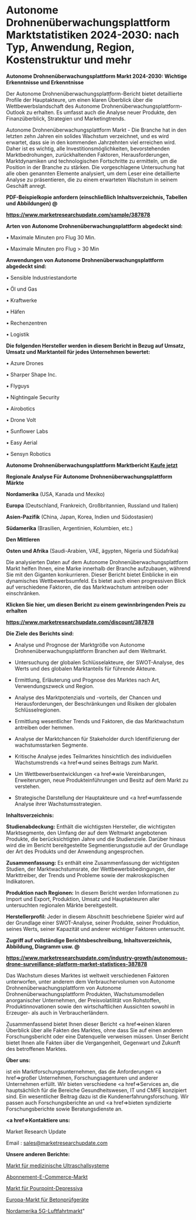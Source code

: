 # Autonome Drohnenüberwachungsplattform Marktstatistiken 2024-2030: nach Typ, Anwendung, Region, Kostenstruktur und mehr

<strong>Autonome Drohnenüberwachungsplattform Markt 2024-2030: Wichtige Erkenntnisse und Erkenntnisse</strong>

Der Autonome Drohnenüberwachungsplattform-Bericht bietet detaillierte Profile der Hauptakteure, um einen klaren Überblick über die Wettbewerbslandschaft des Autonome Drohnenüberwachungsplattform-Outlook zu erhalten. Es umfasst auch die Analyse neuer Produkte, den Finanzüberblick, Strategien und Marketingtrends.

Autonome Drohnenüberwachungsplattform Markt - Die Branche hat in den letzten zehn Jahren ein solides Wachstum verzeichnet, und es wird erwartet, dass sie in den kommenden Jahrzehnten viel erreichen wird. Daher ist es wichtig, alle Investitionsmöglichkeiten, bevorstehenden Marktbedrohungen, zurückhaltenden Faktoren, Herausforderungen, Marktdynamiken und technologischen Fortschritte zu ermitteln, um die Position in der Branche zu stärken. Die vorgeschlagene Untersuchung hat alle oben genannten Elemente analysiert, um dem Leser eine detaillierte Analyse zu präsentieren, die zu einem erwarteten Wachstum in seinem Geschäft anregt.



<strong><b>PDF-Beispielkopie anfordern (einschließlich Inhaltsverzeichnis, Tabellen und Abbildungen) @ </b></strong>

<strong><a href=https://www.marketresearchupdate.com/sample/387878>

<strong>https://www.marketresearchupdate.com/sample/387878</u></a></strong></strong>



<strong>Arten von Autonome Drohnenüberwachungsplattform abgedeckt sind:</strong>

• Maximale Minuten pro Flug 30 Min.

• Maximale Minuten pro Flug > 30 Min



<strong>Anwendungen von Autonome Drohnenüberwachungsplattform abgedeckt sind:</strong>

• Sensible Industriestandorte

• Öl und Gas

• Kraftwerke

• Häfen

• Rechenzentren

• Logistik



<strong>Die folgenden Hersteller werden in diesem Bericht in Bezug auf Umsatz, Umsatz und Marktanteil für jedes Unternehmen bewertet:</strong>

• Azure Drones

• Sharper Shape Inc.

• Flyguys

• Nightingale Security

• Airobotics

• Drone Volt

• Sunflower Labs

• Easy Aerial

• Sensyn Robotics



<strong>Autonome Drohnenüberwachungsplattform Marktbericht <a href=https://www.marketresearchupdate.com/buynow/387878>Kaufe jetzt</a></strong>



<strong>Regionale Analyse Für Autonome Drohnenüberwachungsplattform Märkte</strong>



<strong>Nordamerika</strong> (USA, Kanada und Mexiko)



<strong>Europa</strong> (Deutschland, Frankreich, Großbritannien, Russland und Italien)



<strong>Asien-Pazifik</strong> (China, Japan, Korea, Indien und Südostasien)



<strong>Südamerika</strong> (Brasilien, Argentinien, Kolumbien, etc.)



<strong>Den Mittleren</strong> 

<strong>Osten und Afrika</strong> (Saudi-Arabien, VAE, ägypten, Nigeria und Südafrika)

Die analysierten Daten auf dem Autonome Drohnenüberwachungsplattform Markt helfen Ihnen, eine Marke innerhalb der Branche aufzubauen, während Sie mit den Giganten konkurrieren. Dieser Bericht bietet Einblicke in ein dynamisches Wettbewerbsumfeld. Es bietet auch einen progressiven Blick auf verschiedene Faktoren, die das Marktwachstum antreiben oder einschränken.



<strong>Klicken Sie hier, um diesen Bericht zu einem gewinnbringenden Preis zu erhalten
</strong>

<strong><a href=https://www.marketresearchupdate.com/discount/387878>https://www.marketresearchupdate.com/discount/387878</b></u></strong></a>



<strong>Die Ziele des Berichts sind:</strong>

- Analyse und Prognose der Marktgröße von Autonome Drohnenüberwachungsplattform Branchen auf dem Weltmarkt.

- Untersuchung der globalen Schlüsselakteure, der SWOT-Analyse, des Werts und des globalen Marktanteils für führende Akteure.

- Ermittlung, Erläuterung und Prognose des Marktes nach Art, Verwendungszweck und Region.

- Analyse des Marktpotenzials und -vorteils, der Chancen und Herausforderungen, der Beschränkungen und Risiken der globalen Schlüsselregionen.

- Ermittlung wesentlicher Trends und Faktoren, die das Marktwachstum antreiben oder hemmen.

- Analyse der Marktchancen für Stakeholder durch Identifizierung der wachstumsstarken Segmente.

- Kritische Analyse jedes Teilmarktes hinsichtlich des individuellen Wachstumstrends <a href=>und</a> seines Beitrags zum Markt.

- Um Wettbewerbsentwicklungen <a href=>wie</a> Vereinbarungen, Erweiterungen, neue Produkteinführungen und Besitz auf dem Markt zu verstehen.

- Strategische Darstellung der Hauptakteure und <a href=>umfas</a>sende Analyse ihrer Wachstumsstrategien.



<strong>Inhaltsverzeichnis:</strong>



<strong>Studienabdeckung:</strong> Enthält die wichtigsten Hersteller, die wichtigsten Marktsegmente, den Umfang der auf dem Weltmarkt angebotenen Produkte, die berücksichtigten Jahre und die Studienziele. Darüber hinaus wird die im Bericht bereitgestellte Segmentierungsstudie auf der Grundlage der Art des Produkts und der Anwendung angesprochen.



<strong>Zusammenfassung:</strong> Es enthält eine Zusammenfassung der wichtigsten Studien, der Marktwachstumsrate, der Wettbewerbsbedingungen, der Markttreiber, der Trends und Probleme sowie der makroskopischen Indikatoren.



<strong>Produktion nach Regionen:</strong> In diesem Bericht werden Informationen zu Import und Export, Produktion, Umsatz und Hauptakteuren aller untersuchten regionalen Märkte bereitgestellt.



<strong>Herstellerprofil:</strong> Jeder in diesem Abschnitt beschriebene Spieler wird auf der Grundlage einer SWOT-Analyse, seiner Produkte, seiner Produktion, seines Werts, seiner Kapazität und anderer wichtiger Faktoren untersucht.



<strong><b>Zugriff auf vollständige Berichtsbeschreibung, Inhaltsverzeichnis, Abbildung, Diagramm usw. @ </b></strong>

<strong><a href=https://www.marketresearchupdate.com/industry-growth/autonomous-drone-surveillance-platform-market-statistices-387878>https://www.marketresearchupdate.com/industry-growth/autonomous-drone-surveillance-platform-market-statistices-387878</a></strong>

Das Wachstum dieses Marktes ist weltweit verschiedenen Faktoren unterworfen, unter anderem dem Verbrauchervolumen von Autonome Drohnenüberwachungsplattform von Autonome Drohnenüberwachungsplattform Produkten, Wachstumsmodellen anorganischer Unternehmen, der Preisvolatilität von Rohstoffen, Produktinnovationen sowie den wirtschaftlichen Aussichten sowohl in Erzeuger- als auch in Verbraucherländern.

Zusammenfassend bietet Ihnen dieser Bericht <a href=>einen</a> klaren Überblick über alle Fakten des Marktes, ohne dass Sie auf einen anderen Forschungsbericht oder eine Datenquelle verweisen müssen. Unser Bericht bietet Ihnen alle Fakten über die Vergangenheit, Gegenwart und Zukunft des betroffenen Marktes.



<strong>Über uns:</strong>

 ist ein Marktforschungsunternehmen, das die Anforderungen <a href=>großer</a> Unternehmen, Forschungsagenturen und anderer Unternehmen erfüllt. Wir bieten verschiedene <a href=>Services</a> an, die hauptsächlich für die Bereiche Gesundheitswesen, IT und CMFE konzipiert sind. Ein wesentlicher Beitrag dazu ist die Kundenerfahrungsforschung. Wir passen auch Forschungsberichte an und <a href=>bieten</a> syndizierte Forschungsberichte sowie Beratungsdienste an.



<strong><a href=>Kontaktiere uns:</a></strong>

Market Research Update

Email : sales@marketresearchupdate.com



<strong>Unsere anderen Berichte:</strong>

<a href=https://www.linkedin.com/pulse/amedical-ultrasound-systems-market-witness-huge>Markt für medizinische Ultraschallsysteme</a>

<a href=https://www.linkedin.com/pulse/subscription-e-commerce-market-size-emerging>Abonnement-E-Commerce-Markt</a>

<a href=https://www.linkedin.com/pulse/pour-point-depressant-market-sizing-up-anticipating-trends>Markt für Pourpoint-Depressiva</a>

<a href=https://www.linkedin.com/pulse/europe-concrete-testing-equipment-market-size>Europa-Markt für Betonprüfgeräte</a>

<a href=https://www.linkedin.com/pulse/north-america-5g-aviation-market-future-demand-analysis-ydfef/>Nordamerika 5G-Luftfahrtmarkt</a>"
